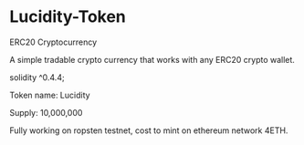 # Lucidity-Token
ERC20 Cryptocurrency 


A simple tradable crypto currency that works with any ERC20 crypto wallet.

solidity ^0.4.4;

Token name: Lucidity

Supply: 10,000,000 


Fully working on ropsten testnet, cost to mint on ethereum network 4ETH.
